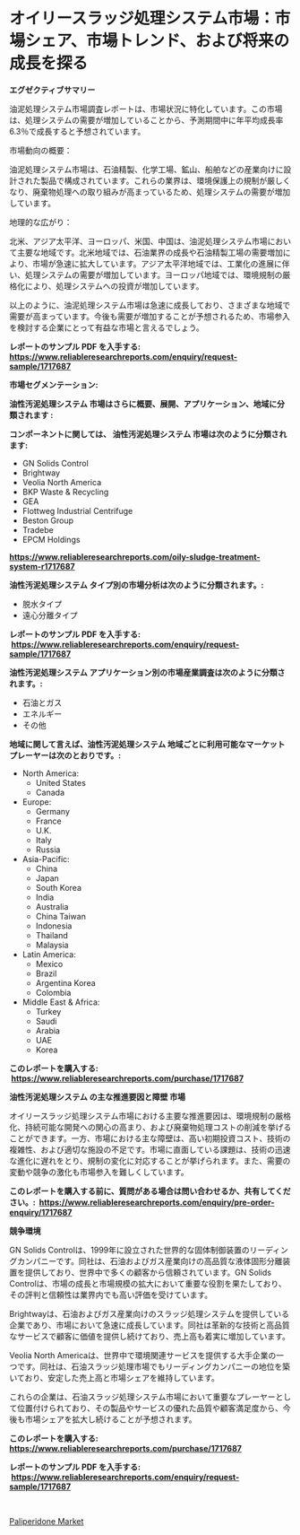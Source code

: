 <p><h1>オイリースラッジ処理システム市場：市場シェア、市場トレンド、および将来の成長を探る</h1></p><p><strong>エグゼクティブサマリー</strong></p>
<p><p>油泥処理システム市場調査レポートは、市場状況に特化しています。この市場は、処理システムの需要が増加していることから、予測期間中に年平均成長率6.3％で成長すると予想されています。</p><p>市場動向の概要：</p><p>油泥処理システム市場は、石油精製、化学工場、鉱山、船舶などの産業向けに設計された製品で構成されています。これらの業界は、環境保護上の規制が厳しくなり、廃棄物処理への取り組みが高まっているため、処理システムの需要が増加しています。</p><p>地理的な広がり：</p><p>北米、アジア太平洋、ヨーロッパ、米国、中国は、油泥処理システム市場において主要な地域です。北米地域では、石油業界の成長や石油精製工場の需要増加により、市場が急速に拡大しています。アジア太平洋地域では、工業化の進展に伴い、処理システムの需要が増加しています。ヨーロッパ地域では、環境規制の厳格化により、処理システムへの投資が増加しています。</p><p>以上のように、油泥処理システム市場は急速に成長しており、さまざまな地域で需要が高まっています。今後も需要が増加することが予想されるため、市場参入を検討する企業にとって有益な市場と言えるでしょう。</p></p>
<p><strong>レポートのサンプル PDF を入手する: <a href="https://www.reliableresearchreports.com/enquiry/request-sample/1717687">https://www.reliableresearchreports.com/enquiry/request-sample/1717687</a></strong></p>
<p><strong>市場セグメンテーション:</strong></p>
<p><strong> 油性汚泥処理システム 市場はさらに概要、展開、アプリケーション、地域に分類されます :</strong></p>
<p><strong>コンポーネントに関しては、 油性汚泥処理システム 市場は次のように分類されます: &nbsp;</strong></p>
<p><ul><li>GN Solids Control</li><li>Brightway</li><li>Veolia North America</li><li>BKP Waste & Recycling</li><li>GEA</li><li>Flottweg Industrial Centrifuge</li><li>Beston Group</li><li>Tradebe</li><li>EPCM Holdings</li></ul></p>
<p><strong><a href="https://www.reliableresearchreports.com/oily-sludge-treatment-system-r1717687">https://www.reliableresearchreports.com/oily-sludge-treatment-system-r1717687</a></strong></p>
<p><strong> 油性汚泥処理システム タイプ別の市場分析は次のように分類されます。:</strong></p>
<p><ul><li>脱水タイプ</li><li>遠心分離タイプ</li></ul></p>
<p><strong>レポートのサンプル PDF を入手する: &nbsp;<a href="https://www.reliableresearchreports.com/enquiry/request-sample/1717687">https://www.reliableresearchreports.com/enquiry/request-sample/1717687</a></strong></p>
<p><strong> 油性汚泥処理システム アプリケーション別の市場産業調査は次のように分類されます。:</strong></p>
<p><ul><li>石油とガス</li><li>エネルギー</li><li>その他</li></ul></p>
<p><strong>地域に関して言えば、油性汚泥処理システム 地域ごとに利用可能なマーケットプレーヤーは次のとおりです。:</strong></p>
<p><ul>
    <li>
        North America:
        <ul>
            <li>United States</li>
            <li>Canada</li>
        </ul>
    </li>
    <li>
        Europe:
        <ul>
            <li>Germany</li>
            <li>France</li>
            <li>U.K.</li>
            <li>Italy</li>
            <li>Russia</li>
        </ul>
    </li>
    <li>
        Asia-Pacific:
        <ul>
            <li>China</li>
            <li>Japan</li>
            <li>South Korea</li>
            <li>India</li>
            <li>Australia</li>
            <li>China Taiwan</li>
            <li>Indonesia</li>
            <li>Thailand</li>
            <li>Malaysia</li>
        </ul>
    </li>
    <li>
        Latin America:
        <ul>
            <li>Mexico</li>
            <li>Brazil</li>
            <li>Argentina Korea</li>
            <li>Colombia</li>
        </ul>
    </li>
    <li>
        Middle East & Africa:
        <ul>
            <li>Turkey</li>
            <li>Saudi</li>
            <li>Arabia</li>
            <li>UAE</li>
            <li>Korea</li>
        </ul>
    </li>
    </ul></p>
<p><strong>このレポートを購入する: &nbsp;<a href="https://www.reliableresearchreports.com/purchase/1717687">https://www.reliableresearchreports.com/purchase/1717687</a></strong></p>
<p><strong>油性汚泥処理システム の主な推進要因と障壁 市場</strong></p>
<p><p>オイリースラッジ処理システム市場における主要な推進要因は、環境規制の厳格化、持続可能な開発への関心の高まり、および廃棄物処理コストの削減を挙げることができます。一方、市場における主な障壁は、高い初期投資コスト、技術の複雑性、および適切な施設の不足です。市場に直面している課題は、技術の迅速な進化に遅れをとり、規制の変化に対応することが挙げられます。また、需要の変動や競争の激化も市場参入を難しくしています。</p></p>
<p><strong>このレポートを購入する前に、質問がある場合は問い合わせるか、共有してください。:&nbsp; <a href="https://www.reliableresearchreports.com/enquiry/pre-order-enquiry/1717687">https://www.reliableresearchreports.com/enquiry/pre-order-enquiry/1717687</a></strong></p>
<p><strong>競争環境</strong></p>
<p><p>GN Solids Controlは、1999年に設立された世界的な固体制御装置のリーディングカンパニーです。同社は、石油およびガス産業向けの高品質な液体固形分離装置を提供しており、世界中で多くの顧客から信頼されています。GN Solids Controlは、市場の成長と市場規模の拡大において重要な役割を果たしており、その評判と信頼性は業界内でも高い評価を受けています。</p><p>Brightwayは、石油およびガス産業向けのスラッジ処理システムを提供している企業であり、市場において急速に成長しています。同社は革新的な技術と高品質なサービスで顧客に価値を提供し続けており、売上高も着実に増加しています。</p><p>Veolia North Americaは、世界中で環境関連サービスを提供する大手企業の一つです。同社は、石油スラッジ処理市場でもリーディングカンパニーの地位を築いており、安定した売上高と市場シェアを維持しています。</p><p>これらの企業は、石油スラッジ処理システム市場において重要なプレーヤーとして位置付けられており、その製品やサービスの優れた品質や顧客満足度から、今後も市場シェアを拡大し続けることが予想されます。</p></p>
<p><strong>このレポートを購入する: &nbsp; <a href="https://www.reliableresearchreports.com/purchase/1717687">https://www.reliableresearchreports.com/purchase/1717687</a></strong></p>
<p><strong>レポートのサンプル PDF を入手する: &nbsp;<a href="https://www.reliableresearchreports.com/enquiry/request-sample/1717687">https://www.reliableresearchreports.com/enquiry/request-sample/1717687</a></strong><strong></strong></p>
<p>&nbsp;</p>
<p><p><a href="https://github.com/AKSHATREPORTPRIME/Market-Research-Report-List-4/blob/main/paliperidone-market.md">Paliperidone Market</a></p></p>